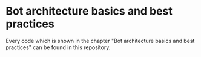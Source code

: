 # Bot architecture basics and best practices

Every code which is shown in the chapter "Bot architecture basics and best practices" can be found in this repository.
